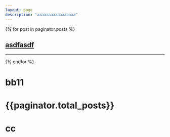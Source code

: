 ```yaml
---
layout: page
description: "aaaaaaaaaaaaaaaaa"
---
```


{% for post in paginator.posts %}
<div>
    <a href="{{ post.url | prepend: site.baseurl }}">
        <h2>asdfasdf</h2>
    </a>
</div>
<hr>
{% endfor %}
<h1>bb11</h1>
<h1>{{paginator.total_posts}}</h1>
<h1>cc</h1>